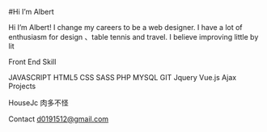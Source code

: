 #Hi I’m Albert

Hi I’m Albert! I change my careers to be a web designer. I have a lot of enthusiasm for design 、table tennis and travel. I believe improving little by lit

Front End Skill

JAVASCRIPT
HTML5
CSS
SASS
PHP
MYSQL
GIT 
Jquery
Vue.js
Ajax
Projects

HouseJc
肉多不怪

Contact
d0191512@gmail.com
